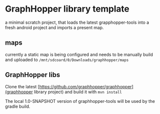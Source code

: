 # GraphHopper library template

a minimal scratch project, that loads the latest grapphopper-tools
into a fresh android project and imports a present map.

## maps

currently a static map is being configured and needs to be manually build
and uploaded to `/mnt/sdcoard/0/Downloads/graphhopper/maps`

## GraphHopper libs

Clone the latest [https://github.com/graphhopper/graphhopper](graphhopper library project)
and build it with `mvn install`

The local 1.0-SNAPSHOT version of graphhopper-tools will be used by the gradle build.